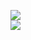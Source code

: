 [![](https://img.shields.io/badge/Made%20With-Github%20Spray-lightgrey.svg?style=for-the-badge&logo=github)](https://github.com/Annihil/github-spray#2337)  
[![](https://i.imgur.com/2DrTn0Z.gif)](https://github.com/Annihil/github-spray)